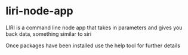 # liri-node-app
LIRI is a command line node app that takes in parameters and gives you back data, something similar to siri

Once packages have been installed use the help tool for further details
